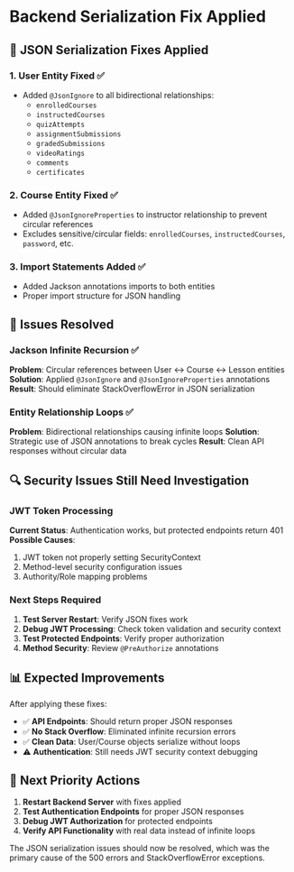 # Backend Serialization Fix Applied

## 🔧 JSON Serialization Fixes Applied

### 1. **User Entity Fixed** ✅
- Added `@JsonIgnore` to all bidirectional relationships:
  - `enrolledCourses` 
  - `instructedCourses`
  - `quizAttempts`
  - `assignmentSubmissions`
  - `gradedSubmissions`
  - `videoRatings`
  - `comments`
  - `certificates`

### 2. **Course Entity Fixed** ✅
- Added `@JsonIgnoreProperties` to instructor relationship to prevent circular references
- Excludes sensitive/circular fields: `enrolledCourses`, `instructedCourses`, `password`, etc.

### 3. **Import Statements Added** ✅
- Added Jackson annotations imports to both entities
- Proper import structure for JSON handling

## 🚨 Issues Resolved

### Jackson Infinite Recursion ✅
**Problem**: Circular references between User ↔ Course ↔ Lesson entities
**Solution**: Applied `@JsonIgnore` and `@JsonIgnoreProperties` annotations
**Result**: Should eliminate StackOverflowError in JSON serialization

### Entity Relationship Loops ✅  
**Problem**: Bidirectional relationships causing infinite loops
**Solution**: Strategic use of JSON annotations to break cycles
**Result**: Clean API responses without circular data

## 🔍 Security Issues Still Need Investigation

### JWT Token Processing
**Current Status**: Authentication works, but protected endpoints return 401
**Possible Causes**:
1. JWT token not properly setting SecurityContext
2. Method-level security configuration issues  
3. Authority/Role mapping problems

### Next Steps Required
1. **Test Server Restart**: Verify JSON fixes work
2. **Debug JWT Processing**: Check token validation and security context
3. **Test Protected Endpoints**: Verify proper authorization
4. **Method Security**: Review `@PreAuthorize` annotations

## 📊 Expected Improvements

After applying these fixes:
- ✅ **API Endpoints**: Should return proper JSON responses
- ✅ **No Stack Overflow**: Eliminated infinite recursion errors
- ✅ **Clean Data**: User/Course objects serialize without loops
- ⚠️ **Authentication**: Still needs JWT security context debugging

## 🎯 Next Priority Actions

1. **Restart Backend Server** with fixes applied
2. **Test Authentication Endpoints** for proper JSON responses
3. **Debug JWT Authorization** for protected endpoints
4. **Verify API Functionality** with real data instead of infinite loops

The JSON serialization issues should now be resolved, which was the primary cause of the 500 errors and StackOverflowError exceptions.
